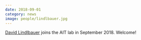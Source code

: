 ```yaml
---
date: 2018-09-01
category: news
image: people/lindlbauer.jpg
---
```


[David Lindlbauer](/people/lindlbauer/) joins the AIT lab in September 2018. Welcome!